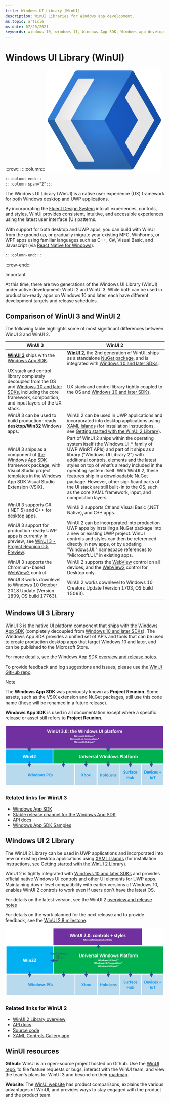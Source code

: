 ```yaml
---
title: Windows UI Library (WinUI)
description: WinUI Libraries for Windows app development. 
ms.topic: article
ms.date: 07/20/2021
keywords: windows 10, windows 11, Windows App SDK, Windows app development platform, desktop development, win32, WinRT, uwp, toolkit sdk, winui, Windows UI Library
---
```


# Windows UI Library (WinUI)

:::row:::
    :::column:::
![WinUI logo](../images/logo-winui.png)

    :::column-end:::
    :::column span="2":::

The Windows UI Library (WinUI) is a native user experience (UX) framework for both Windows desktop and UWP applications.

By incorporating the [Fluent Design System](https://www.microsoft.com/design/fluent/#/) into all experiences, controls, and styles, WinUI provides consistent, intuitive, and accessible experiences using the latest user interface (UI) patterns.

With support for both desktop and UWP apps, you can build with WinUI from the ground up, or gradually migrate your existing MFC, WinForms, or WPF apps using familiar languages such as C++, C#, Visual Basic, and Javascript (via [React Native for Windows](https://microsoft.github.io/react-native-windows/)).

    :::column-end:::
:::row-end:::

> [!Important]
> At this time, there are two generations of the Windows UI Library (WinUI) under active development: WinUI 2 and WinUI 3. While both can be used in production-ready apps on Windows 10 and later, each have different development targets and release schedules.

## Comparison of WinUI 3 and WinUI 2

The following table highlights some of most significant differences between WinUI 3 and WinUI 2.

| WinUI 3                                                                                                                                                                                                                                                                                                        | WinUI 2                                                                                                                                                                                                                                                                                                                                                                                                                                                                                                      |
|----------------------------------------------------------------------------------------------------------------------------------------------------------------------------------------------------------------------------------------------------------------------------------------------------------------|--------------------------------------------------------------------------------------------------------------------------------------------------------------------------------------------------------------------------------------------------------------------------------------------------------------------------------------------------------------------------------------------------------------------------------------------------------------------------------------------------------------|
| **[WinUI 3](#windows-ui-3-library)** ships with the [Windows App SDK](../windows-app-sdk/index.md). | **[WinUI 2](#windows-ui-2-library)**, the 2nd generation of WinUI, ships as a standalone [NuGet package](https://www.nuget.org/packages/Microsoft.UI.Xaml/), and is integrated with [Windows 10 and later SDKs](https://developer.microsoft.com/windows/downloads/windows-10-sdk/). |
| UX stack and control library completely decoupled from the OS and [Windows 10 and later SDKs](https://developer.microsoft.com/windows/downloads/windows-10-sdk/), including the core framework, composition, and input layers of the UX stack.                                                                        | UX stack and control library tightly coupled to the OS and [Windows 10 and later SDKs](https://developer.microsoft.com/windows/downloads/windows-10-sdk/).                                                                                                                                                                                                                                                                                                                                                          |
| WinUI 3 can be used to build production-ready **desktop/Win32** Windows apps. | WinUI 2 can be used in UWP applications and incorporated into desktop applications using [XAML Islands](../desktop/modernize/xaml-islands.md) (for installation instructions, see [Getting started with the WinUI 2 Library](winui2/getting-started.md)). |
| WinUI 3 ships as a component of [the Windows App SDK](../windows-app-sdk/index.md) framework package, with Visual Studio project templates in the Windows App SDK Visual Studio Extension (VSIX). | Part of WinUI 2 ships within the operating system itself (the Windows.UI.* family of UWP WinRT APIs) and part of it ships as a library (“Windows UI Library 2”) with additional controls, elements and the latest styles on top of what’s already included in the operating system itself. With WinUI 2, these features ship in a downloadable NuGet package. However, other significant parts of the UI stack are still built-in to the OS, such as the core XAML framework, input, and composition layers. |
| WinUI 3 supports C# (.NET 5) and C++ for desktop apps. | WinUI 2 supports C# and Visual Basic (.NET Native), and C++ apps. |
| WinUI 3 support for production-ready UWP apps is currently in preview, see [WinUI 3 - Project Reunion 0.5 Preview](winui3/release-notes/winui3-project-reunion-0.5-preview.md).                                                                                                                                | WinUI 2 can be incorporated into production UWP apps by installing a NuGet package into a new or existing UWP project. WinUI controls and styles can then be referenced directly in new apps, or by updating "Windows.UI." namespace references to "Microsoft.UI." in existing apps.                                                                                                                                                                                    |
| WinUI 3 supports the Chromium-based [WebView2](/microsoft-edge/webview2/) control |  WinUI 2 supports the  [WebView](/windows/uwp/design/controls-and-patterns/web-view) control on all devices, and the [WebView2](/microsoft-edge/webview2/) control for Desktop only. |
| WinUI 3 works downlevel to Windows 10 October 2018 Update (Version 1809, OS build 17763). | WinUI 2 works downlevel to Windows 10 Creators Update (Version 1703, OS build 15063). |

## Windows UI 3 Library

WinUI 3 is the native UI platform component that ships with the [Windows App SDK](../windows-app-sdk/index.md) (completely decoupled from [Windows 10 and later SDKs](https://developer.microsoft.com/windows/downloads/windows-10-sdk/)). The Windows App SDK provides a unified set of APIs and tools that can be used to create production desktop apps that target Windows 10 and later, and can be published to the Microsoft Store.

For more details, see the Windows App SDK [overview and release notes](../windows-app-sdk/stable-channel.md#version-08).

To provide feedback and log suggestions and issues, please use the [WinUI GitHub repo](https://github.com/microsoft/microsoft-ui-xaml).

> [!NOTE]
> The **Windows App SDK** was previously known as **Project Reunion**. Some assets, such as the VSIX extension and NuGet packages, still use this code name (these will be renamed in a future release). 
>
>**Windows App SDK** is used in all documentation except where a specific release or asset still refers to **Project Reunion**.

![WinUI 3 platform support](../images/platforms-winui3.png)

### Related links for WinUI 3

- [Windows App SDK](../windows-app-sdk/index.md)
- [Stable release channel for the Windows App SDK](../windows-app-sdk/stable-channel.md)
- [API docs](/windows/winui/api/)
- [Windows App SDK Samples](https://github.com/microsoft/WindowsAppSDK-Samples)

## Windows UI 2 Library

The WinUI 2 Library can be used in UWP applications and incorporated into new or existing desktop applications using [XAML Islands](../desktop/modernize/xaml-islands.md) (for installation instructions, see [Getting started with the WinUI 2 Library](winui2/getting-started.md)).

WinUI 2 is tightly integrated with [Windows 10 and later SDKs](https://developer.microsoft.com/windows/downloads/windows-10-sdk/) and provides official native Windows UI controls and other UI elements for UWP apps. Maintaining down-level compatibility with earlier versions of Windows 10, enables WinUI 2 controls to work even if users don't have the latest OS.

For details on the latest version, see the WinUI 2 [overview and release notes](winui2/index.md)

For details on the work planned for the next release and to provide feedback, see the [WinUI 2.8 milestone](https://github.com/microsoft/microsoft-ui-xaml/milestone/14).

![WinUI 2 platform support](../images/platforms-winui2.png)

### Related links for WinUI 2

- [WinUI 2 Library overview](winui2/index.md)
- [API docs](/windows/winui/api/)
- [Source code](https://aka.ms/winui)
- [XAML Controls Gallery app](https://www.microsoft.com/p/xaml-controls-gallery/9msvh128x2zt)

## WinUI resources

**Github**: WinUI is an open-source project hosted on Github. Use the [WinUI repo](https://github.com/microsoft/microsoft-ui-xaml), to file feature requests or bugs, interact with the WinUI team, and view the team's plans for WinUI 3 and beyond on their [roadmap](https://github.com/microsoft/microsoft-ui-xaml/blob/master/docs/roadmap.md).

**Website**: The [WinUI website](https://aka.ms/winui) has product comparisons, explains the various advantages of WinUI, and provides ways to stay engaged with the product and the product team.

